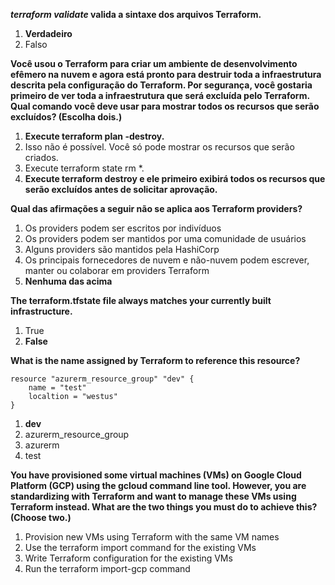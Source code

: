 ***terraform validate* valida a sintaxe dos arquivos Terraform.**

1. **Verdadeiro**
1. Falso

**Você usou o Terraform para criar um ambiente de desenvolvimento efêmero na nuvem e agora está pronto para destruir toda a infraestrutura descrita pela configuração do Terraform. Por segurança, você gostaria primeiro de ver toda a infraestrutura que será excluída pelo Terraform. Qual comando você deve usar para mostrar todos os recursos que serão excluídos? (Escolha dois.)**

1. **Execute terraform plan -destroy.**
1. Isso não é possível. Você só pode mostrar os recursos que serão criados.
1. Execute terraform state rm *.
1. **Execute terraform destroy e ele primeiro exibirá todos os recursos que serão excluídos antes de solicitar aprovação.**

**Qual das afirmações a seguir não se aplica aos Terraform providers?**

1. Os providers podem ser escritos por indivíduos
1. Os providers podem ser mantidos por uma comunidade de usuários
1. Alguns providers são mantidos pela HashiCorp
1. Os principais fornecedores de nuvem e não-nuvem podem escrever, manter ou colaborar em providers Terraform
1. **Nenhuma das acima**

**The terraform.tfstate file always matches your currently built infrastructure.**

1. True
1. **False**

**What is the name assigned by Terraform to reference this resource?**

```
resource "azurerm_resource_group" "dev" {
    name = "test"
    localtion = "westus"
}
```

1. **dev**
1. azurerm_resource_group
1. azurerm
1. test

**You have provisioned some virtual machines (VMs) on Google Cloud Platform (GCP) using the gcloud command line tool. However, you are standardizing with Terraform and want to manage these VMs using Terraform instead. What are the two things you must do to achieve this? (Choose two.)**

1. Provision new VMs using Terraform with the same VM names
1. Use the terraform import command for the existing VMs
1. Write Terraform configuration for the existing VMs
1. Run the terraform import-gcp command